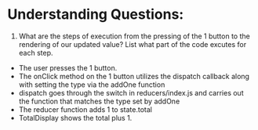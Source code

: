 # Understanding Questions:
1. What are the steps of execution from the pressing of the 1 button to the rendering of our updated value? List what part of the code excutes for each step.
* The user presses the 1 button.
* The onClick method on the 1 button utilizes the dispatch callback along with setting the type via the addOne function
* dispatch goes through the switch in reducers/index.js and carries out the function that matches the type set by addOne
* The reducer function adds 1 to state.total
* TotalDisplay shows the total plus 1.

